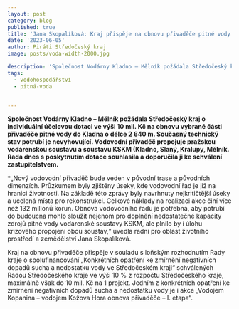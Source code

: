 ```yaml
---
layout: post
category: blog
published: true
title: 'Jana Skopalíková: Kraj přispěje na obnovu přivaděče pitné vody do Kladna'
date: '2023-06-05'
author: Piráti Středočeský kraj
image: posts/voda-width-2000.jpg

description: 'Společnost Vodárny Kladno – Mělník požádala Středočeský kraj o individuální účelovou dotaci ve výši 10 mil. Kč na obnovu vybrané části přivaděče pitné vody do Kladna o délce 2 640 m. Současný technický stav potrubí je nevyhovující. Vodovodní přivaděč propojuje pražskou vodárenskou soustavu a soustavu KSKM (Kladno, Slaný, Kralupy, Mělník. Rada dnes s poskytnutím dotace souhlasila a doporučila ji ke schválení zastupitelstvem.'
tags:
  - vodohospodářství 
  - pitná-voda 


---
```

**Společnost Vodárny Kladno – Mělník požádala Středočeský kraj o individuální účelovou dotaci ve výši 10 mil. Kč na obnovu vybrané části přivaděče pitné vody do Kladna o délce 2 640 m. Současný technický stav potrubí je nevyhovující. Vodovodní přivaděč propojuje pražskou vodárenskou soustavu a soustavu KSKM (Kladno, Slaný, Kralupy, Mělník. Rada dnes s poskytnutím dotace souhlasila a doporučila ji ke schválení zastupitelstvem.**

*„Nový vodovodní přivaděč bude veden v původní trase a původních dimenzích. Průzkumem byly zjištěny úseky, kde vodovodní řad je již na hranici životnosti. Na základě této zprávy byly navrhnuty nejkritičtější úseky a ucelená místa pro rekonstrukci. Celkové náklady na realizaci akce činí více než 132 milionů korun. Obnova vodovodního řadu je potřebná, aby potrubí do budoucna mohlo sloužit nejenom pro doplnění nedostatečné kapacity zdrojů pitné vody vodárenské soustavy KSKM, ale plnilo by i úlohu krizového propojení obou soustav,“ uvedla radní pro oblast životního prostředí a zemědělství Jana Skopalíková.

Kraj na obnovu přivaděče přispěje v souladu s loňským rozhodnutím Rady kraje o spolufinancování „Konkrétních opatření ke zmírnění negativních dopadů sucha a nedostatku vody ve Středočeském kraji“ schválených Radou Středočeského kraje ve výši 10 % z rozpočtu Středočeského kraje, maximálně však do 10 mil. Kč na 1 projekt. Jedním z konkrétních opatření ke zmírnění negativních dopadů sucha a nedostatku vody je i akce „Vodojem Kopanina – vodojem Kožova Hora obnova přivaděče – I. etapa“.
 
